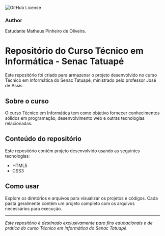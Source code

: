 ![GitHub License](https://img.shields.io/github/license/matheuspoliveiraa/hub-links?style=plastic)

### Author
Estudante Matheus Pinheiro de Oliveira.

# Repositório do Curso Técnico em Informática - Senac Tatuapé

Este repositório foi criado para armazenar o projeto desenvolvido no curso Técnico em Informática do Senac Tatuapé, ministrado pelo professor José de Assis.

## Sobre o curso
O curso Técnico em Informática tem como objetivo fornecer conhecimentos sólidos em programação, desenvolvimento web e outras tecnologias relacionadas.

## Conteúdo do repositório
Este repositório contém projeto desenvolvido usando as seguintes tecnologias:

- HTML5
- CSS3

## Como usar
Explore os diretórios e arquivos para visualizar os projetos e códigos. Cada pasta geralmente contém um projeto completo com os arquivos necessários para execução.

---

*Este repositório é destinado exclusivamente para fins educacionais e de prática do curso Técnico em Informática do Senac Tatuapé.*
